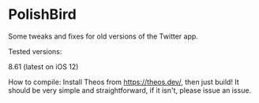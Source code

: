 # PolishBird
Some tweaks and fixes for old versions of the Twitter app.


Tested versions:

8.61 (latest on iOS 12)


How to compile:
Install Theos from https://theos.dev/, then just build! It should be very simple and straightforward, if it isn't, please issue an issue.
